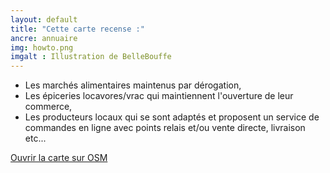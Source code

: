 ```yaml
---
layout: default
title: "Cette carte recense :"
ancre: annuaire
img: howto.png
imgalt : Illustration de BelleBouffe
---
```

  - Les marchés alimentaires maintenus par dérogation,
  - Les épiceries locavores/vrac qui maintiennent l'ouverture de leur commerce,
  - Les producteurs locaux qui se sont adaptés et proposent un service de commandes en ligne avec points relais et/ou vente directe, livraison etc...

<section class="row">
	<div class="mx-auto">
		<a href="http://umap.openstreetmap.fr/fr/map/points-de-vente-produits-locaux_435582?fbclid=IwAR0IxRWS3g7PHz3TPa4M_wq-kZToMQbaUlhHLBVEuhz7w7XIAaHl_0ptQz4#11/45.7831/4.8779" rel="nofollow norefferer" target="_blank" title="Lien vers la carte sur OpenStreetMap" alt="Lien vers la carte sur OpenStreetMappenstreetmap" class="btn btn-primary"><i class="fas fa-hand-point-right"></i> Ouvrir la carte sur OSM</a>
	</div>
</section>